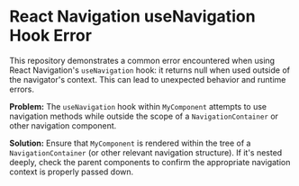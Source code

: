 # React Navigation useNavigation Hook Error

This repository demonstrates a common error encountered when using React Navigation's `useNavigation` hook: it returns null when used outside of the navigator's context. This can lead to unexpected behavior and runtime errors.

**Problem:** The `useNavigation` hook within `MyComponent` attempts to use navigation methods while outside the scope of a `NavigationContainer` or other navigation component.

**Solution:** Ensure that `MyComponent` is rendered within the tree of a `NavigationContainer` (or other relevant navigation structure).   If it's nested deeply, check the parent components to confirm the appropriate navigation context is properly passed down.